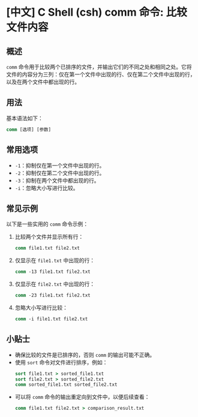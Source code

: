 # [中文] C Shell (csh) comm 命令: 比较文件内容

## 概述
`comm` 命令用于比较两个已排序的文件，并输出它们的不同之处和相同之处。它将文件的内容分为三列：仅在第一个文件中出现的行、仅在第二个文件中出现的行，以及在两个文件中都出现的行。

## 用法
基本语法如下：
```csh
comm [选项] [参数]
```

## 常用选项
- `-1`：抑制仅在第一个文件中出现的行。
- `-2`：抑制仅在第二个文件中出现的行。
- `-3`：抑制在两个文件中都出现的行。
- `-i`：忽略大小写进行比较。

## 常见示例
以下是一些实用的 `comm` 命令示例：

1. 比较两个文件并显示所有行：
   ```csh
   comm file1.txt file2.txt
   ```

2. 仅显示在 `file1.txt` 中出现的行：
   ```csh
   comm -13 file1.txt file2.txt
   ```

3. 仅显示在 `file2.txt` 中出现的行：
   ```csh
   comm -23 file1.txt file2.txt
   ```

4. 忽略大小写进行比较：
   ```csh
   comm -i file1.txt file2.txt
   ```

## 小贴士
- 确保比较的文件是已排序的，否则 `comm` 的输出可能不正确。
- 使用 `sort` 命令对文件进行排序，例如：
  ```csh
  sort file1.txt > sorted_file1.txt
  sort file2.txt > sorted_file2.txt
  comm sorted_file1.txt sorted_file2.txt
  ```
- 可以将 `comm` 命令的输出重定向到文件中，以便后续查看：
  ```csh
  comm file1.txt file2.txt > comparison_result.txt
  ```